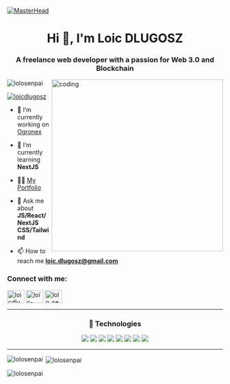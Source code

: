 [![MasterHead](https://github.com/LoLoSenPai/my-portofolio/raw/master/public/images/LoloLabs_GIF_Header.gif)](https://lololabs.vercel.app/)
<h1 align="center">Hi 👋, I'm Loic DLUGOSZ</h1>
<h3 align="center">A freelance web developer with a passion for Web 3.0 and Blockchain</h3>
<img align="right" alt="coding" width="400" src="https://cdn.dribbble.com/users/1162077/screenshots/3848914/programmer.gif">

<p align="left"> <img src="https://komarev.com/ghpvc/?username=lolosenpai&label=Profile%20views&color=0e75b6&style=flat" alt="lolosenpai" /> </p>

<p align="left"> <a href="https://twitter.com/loicdlugosz" target="blank"><img src="https://img.shields.io/twitter/follow/loicdlugosz?logo=twitter&style=for-the-badge" alt="loicdlugosz" /></a> </p>

- 🔭 I’m currently working on [Ogronex](https://ogronex.com/)

- 🌱 I’m currently learning **NextJS**

- 👨‍💻 [My Portfolio]([https://github.com/LoLoSenPai](https://lololabs.vercel.app))

- 💬 Ask me about **JS/React/NextJS  CSS/Tailwind**

- 📫 How to reach me **loic.dlugosz@gmail.com**

<h3 align="left">Connect with me:</h3>
<p align="left">
<a href="https://twitter.com/loicdlugosz" target="blank"><img align="center" src="https://raw.githubusercontent.com/rahuldkjain/github-profile-readme-generator/master/src/images/icons/Social/twitter.svg" alt="loicdlugosz" height="30" width="40" /></a>
<a href="https://linkedin.com/in/loïc-dlugosz" target="blank"><img align="center" src="https://raw.githubusercontent.com/rahuldkjain/github-profile-readme-generator/master/src/images/icons/Social/linked-in-alt.svg" alt="loïc-dlugosz" height="30" width="40" /></a>
<a href="https://discord.gg/lolo_senpai" target="blank"><img align="center" src="https://raw.githubusercontent.com/rahuldkjain/github-profile-readme-generator/master/src/images/icons/Social/discord.svg" alt="lolo_senpai" height="30" width="40" /></a>
</p>

---

<h3 align="center">🚀 Technologies</h3>
<p align="center">
  <img src="https://img.shields.io/badge/-HTML5-E34F26?style=flat-square&logo=html5&logoColor=white">
  <img src="https://img.shields.io/badge/-CSS3-1572B6?style=flat-square&logo=css3&logoColor=white">
  <img src="https://img.shields.io/badge/-JavaScript-yellow?style=flat-square&logo=javascript&logoColor=black">
  <img src="https://img.shields.io/badge/-React-61DAFB?style=flat-square&logo=react&logoColor=black">
  <img src="https://img.shields.io/badge/-Next.js-000000?style=flat-square&logo=next.js&logoColor=white">
  <img src="https://img.shields.io/badge/-Node.js-339933?style=flat-square&logo=node.js&logoColor=white">
  <img src="https://img.shields.io/badge/-TailwindCSS-38B2AC?style=flat-square&logo=tailwind-css&logoColor=white">
  <img src="https://img.shields.io/badge/-MongoDB-47A248?style=flat-square&logo=mongodb&logoColor=white">
</p>

---

<p><img align="left" src="https://github-readme-stats.vercel.app/api/top-langs?username=lolosenpai&show_icons=true&locale=en&layout=compact&theme=dark" alt="lolosenpai" /></p>

<p>&nbsp;<img align="center" src="https://github-readme-stats.vercel.app/api?username=lolosenpai&show_icons=true&locale=en&theme=dark" alt="lolosenpai" /></p>

<p><img align="center" src="https://github-readme-streak-stats.herokuapp.com/?user=lolosenpai&theme=dark" alt="lolosenpai" /></p>

